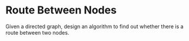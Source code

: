 # Route Between Nodes
Given a directed graph, design an algorithm to find out whether there is a route between two nodes.
